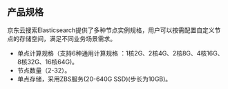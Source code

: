 ## 产品规格
京东云搜索Elasticsearch提供了多种节点实例规格，用户可以按需配置自定义节点的存储空间，满足不同业务场景需求。</br>
* 单点计算规格（支持6种通用计算规格 ：1核2G、2核4G、2核8G、4核16G、8核32G、16核64G)。</br>
* 节点数量（2-32）。</br>
* 单点存储，采用ZBS服务(20-640G SSD)(步长为10GB)。</br>
